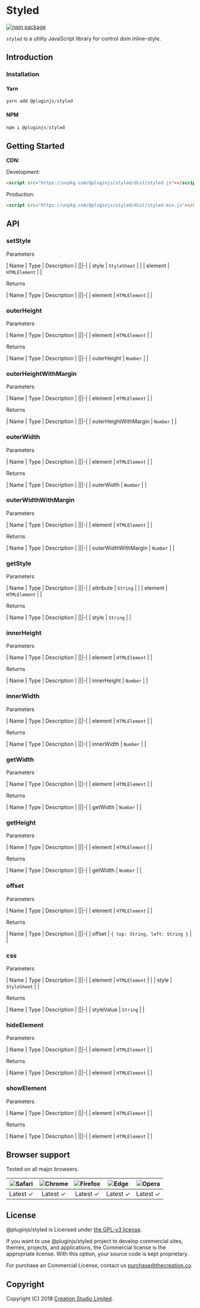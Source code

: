 # Styled

[![npm package](https://img.shields.io/npm/v/@pluginjs/styled.svg)](https://www.npmjs.com/package/@pluginjs/styled)

`styled` is a utility JavaScript library for control dom inline-style.

## Introduction

### Installation

#### Yarn

```javascript
yarn add @pluginjs/styled
```

#### NPM

```javascript
npm i @pluginjs/styled
```

## Getting Started

**CDN:**

Development:

```html
<script src="https://unpkg.com/@pluginjs/styled/dist/styled.js"></script>
```

Production:

```html
<script src="https://unpkg.com/@pluginjs/styled/dist/styled.min.js"></script>
```

## API

### setStyle

Parameters

| Name | Type | Description |
|||-|
| style | `StyleSheet` | |
| element | `HTMLElement` | |

Returns

| Name | Type | Description |
|||-|
| element | `HTMLElement` | |

### outerHeight

Parameters

| Name | Type | Description |
|||-|
| element | `HTMLElement` | |

Returns

| Name | Type | Description |
|||-|
| outerHeight | `Number` | |

### outerHeightWithMargin

Parameters

| Name | Type | Description |
|||-|
| element | `HTMLElement` | |

Returns

| Name | Type | Description |
|||-|
| outerHeightWithMargin | `Number` | |

### outerWidth

Parameters

| Name | Type | Description |
|||-|
| element | `HTMLElement` | |

Returns

| Name | Type | Description |
|||-|
| outerWidth | `Number` | |

### outerWidthWithMargin

Parameters

| Name | Type | Description |
|||-|
| element | `HTMLElement` | |

Returns

| Name | Type | Description |
|||-|
| outerWidthWithMargin | `Number` | |

### getStyle

Parameters

| Name | Type | Description |
|||-|
| attribute | `String` | |
| element | `HTMLElement` | |

Returns

| Name | Type | Description |
|||-|
| style | `String` | |

### innerHeight

Parameters

| Name | Type | Description |
|||-|
| element | `HTMLElement` | |

Returns

| Name | Type | Description |
|||-|
| innerHeight | `Number` | |

### innerWidth

Parameters

| Name | Type | Description |
|||-|
| element | `HTMLElement` | |

Returns

| Name | Type | Description |
|||-|
| innerWidth | `Number` | |

### getWidth

Parameters

| Name | Type | Description |
|||-|
| element | `HTMLElement` | |

Returns

| Name | Type | Description |
|||-|
| getWidth | `Number` | |

### getHeight

Parameters

| Name | Type | Description |
|||-|
| element | `HTMLElement` | |

Returns

| Name | Type | Description |
|||-|
| getWidth | `Number` | |

### offset

Parameters

| Name | Type | Description |
|||-|
| element | `HTMLElement` | |

Returns

| Name | Type | Description |
|||-|
| offset | `{ top: String, left: String }` | |

### css

Parameters

| Name | Type | Description |
|||-|
| element | `HTMLElement` | |
| style | `StyleSheet` | |

Returns

| Name | Type | Description |
|||-|
| styleValue | `String` | |

### hideElement

Parameters

| Name | Type | Description |
|||-|
| element | `HTMLElement` | |

Returns

| Name | Type | Description |
|||-|
| element | `HTMLElement` | |

### showElement

Parameters

| Name | Type | Description |
|||-|
| element | `HTMLElement` | |

Returns

| Name | Type | Description |
|||-|
| element | `HTMLElement` | |

## Browser support

Tested on all major browsers.

| <img src="https://raw.githubusercontent.com/alrra/browser-logos/master/src/safari/safari_32x32.png" alt="Safari"> | <img src="https://raw.githubusercontent.com/alrra/browser-logos/master/src/chrome/chrome_32x32.png" alt="Chrome"> | <img src="https://raw.githubusercontent.com/alrra/browser-logos/master/src/firefox/firefox_32x32.png" alt="Firefox"> | <img src="https://raw.githubusercontent.com/alrra/browser-logos/master/src/edge/edge_32x32.png" alt="Edge"> | <img src="https://raw.githubusercontent.com/alrra/browser-logos/master/src/opera/opera_32x32.png" alt="Opera"> |
|:--:|:--:|:--:|:--:|:--:|
| Latest ✓ | Latest ✓ | Latest ✓ | Latest ✓ | Latest ✓ |

## License

@pluginjs/styled is Licensed under [the GPL-v3 license](LICENSE).

If you want to use @pluginjs/styled project to develop commercial sites, themes, projects, and applications, the Commercial license is the appropriate license. With this option, your source code is kept proprietary.

For purchase an Commercial License, contact us purchase@thecreation.co.

## Copyright

Copyright (C) 2018 [Creation Studio Limited](creationstudio.com).